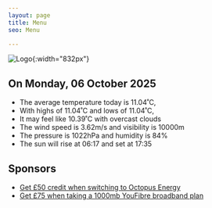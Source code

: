 ```yaml
---
layout: page
title: Menu
seo: Menu

---
```


![Logo](/images/logo.jpg){:width="832px"}

<!-- weather_marker starts -->
## On Monday, 06 October 2025

- The average temperature today is 11.04˚C,
- With highs of 11.04˚C and lows of 11.04˚C,
- It may feel like 10.39˚C with overcast clouds
- The wind speed is 3.62m/s and visibility is 10000m
- The pressure is 1022hPa and humidity is 84%
- The sun will rise at 06:17 and set at 17:35

<!-- weather_marker ends -->

## Sponsors

- [Get £50 credit when switching to Octopus Energy](https://bit.ly/3oD1nnS)
- [Get £75 when taking a 1000mb YouFibre broadband plan](https://aklam.io/91zWhU?)

